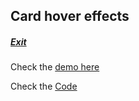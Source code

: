 ## Card hover effects
##### [Exit](https://github.com/LuisSilvah/Planner)

Check the [demo here](https://beautyplanner.vercel.app/home)

 
Check the [Code](https://github.com/LuisSilvah/Planner)
